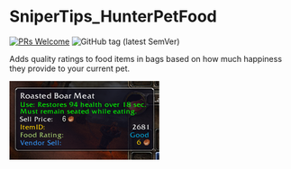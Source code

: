 # SniperTips_HunterPetFood

[![PRs Welcome](https://img.shields.io/badge/PRs-welcome-brightgreen.svg?style=flat-square)](http://makeapullrequest.com)
![GitHub tag (latest SemVer)](https://img.shields.io/github/tag/ps-wow/SniperTips_VendorPrice.svg)

Adds quality ratings to food items in bags based on how much happiness they provide to your current pet.

![Screenshot 1 - Rating: Good](https://github.com/ps-wow/SniperTips_HunterPetFood/blob/master/screenshots/foodrating_good.png)
